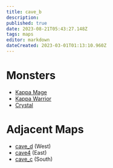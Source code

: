 ```yaml
---
title: cave_b
description: 
published: true
date: 2023-08-21T05:43:27.148Z
tags: maps
editor: markdown
dateCreated: 2023-03-01T01:13:10.960Z
---
```


# Monsters
 * [Kappa Mage](/monsters/kappa-mage)
 * [Kappa Warrior](/monsters/kappa-warrior)
 * [Crystal](/monsters/crystal)

# Adjacent Maps
 * [cave_d](/maps/cave_d) (West)
 * [cave4](/maps/cave4) (East)
 * [cave_c](/maps/cave_c) (South)
